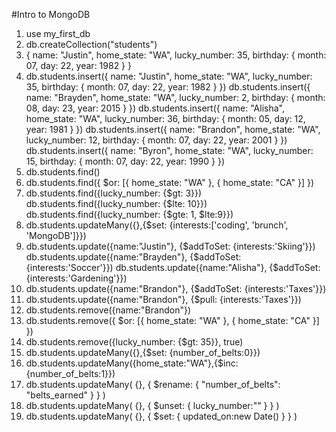 #Intro to MongoDB

1. use my_first_db
2. db.createCollection("students")
3. { name: "Justin", home_state: "WA", lucky_number: 35, birthday: { month: 07, day: 22, year: 1982 } }
4. db.students.insert({ name: "Justin", home_state: "WA", lucky_number: 35, birthday: { month: 07, day: 22, year: 1982 } })
   db.students.insert({ name: "Brayden", home_state: "WA", lucky_number: 2, birthday: { month: 08, day: 23, year: 2015 } })
   db.students.insert({ name: "Alisha", home_state: "WA", lucky_number: 36, birthday: { month: 05, day: 12, year: 1981 } })
   db.students.insert({ name: "Brandon", home_state: "WA", lucky_number: 12, birthday: { month: 07, day: 22, year: 2001 } })
   db.students.insert({ name: "Byron", home_state: "WA", lucky_number: 15, birthday: { month: 07, day: 22, year: 1990 } })
5. db.students.find()
6. db.students.find({ $or: [{ home_state: "WA" }, { home_state: "CA" }] })
7. db.students.find({lucky_number: {$gt: 3}})
    db.students.find({lucky_number: {$lte: 10}})
    db.students.find({lucky_number: {$gte: 1, $lte:9}})
8. db.students.updateMany({},{$set: {interests:['coding', 'brunch', 'MongoDB']}})
9. db.students.update({name:"Justin"}, {$addToSet: {interests:'Skiing'}})
    db.students.update({name:"Brayden"}, {$addToSet: {interests:'Soccer'}})
    db.students.update({name:"Alisha"}, {$addToSet: {interests:'Gardening'}})
10. db.students.update({name:"Brandon"}, {$addToSet: {interests:'Taxes'}})
11. db.students.update({name:"Brandon"}, {$pull: {interests:'Taxes'}})
12. db.students.remove({name:"Brandon"})
13. db.students.remove({ $or: [{ home_state: "WA" }, { home_state: "CA" }] })
14. db.students.remove({lucky_number: {$gt: 35}}, true)
15. db.students.updateMany({},{$set: {number_of_belts:0}})
16. db.students.updateMany({home_state:"WA"},{$inc: {number_of_belts:1}})
17. db.students.updateMany( {}, { $rename: { "number_of_belts": "belts_earned" } } )
18. db.students.updateMany( {}, { $unset: { lucky_number:"" } } )
19. db.students.updateMany( {}, { $set: { updated_on:new Date() } } )
